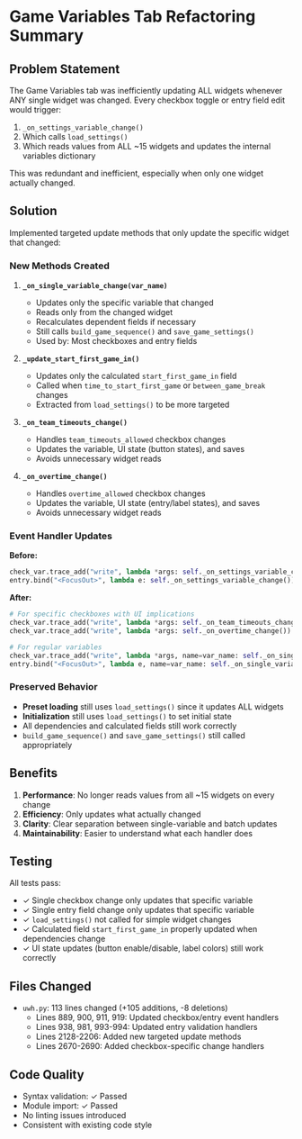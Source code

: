 # Game Variables Tab Refactoring Summary

## Problem Statement
The Game Variables tab was inefficiently updating ALL widgets whenever ANY single widget was changed. Every checkbox toggle or entry field edit would trigger:
1. `_on_settings_variable_change()` 
2. Which calls `load_settings()` 
3. Which reads values from ALL ~15 widgets and updates the internal variables dictionary

This was redundant and inefficient, especially when only one widget actually changed.

## Solution
Implemented targeted update methods that only update the specific widget that changed:

### New Methods Created

1. **`_on_single_variable_change(var_name)`**
   - Updates only the specific variable that changed
   - Reads only from the changed widget
   - Recalculates dependent fields if necessary
   - Still calls `build_game_sequence()` and `save_game_settings()`
   - Used by: Most checkboxes and entry fields

2. **`_update_start_first_game_in()`**
   - Updates only the calculated `start_first_game_in` field
   - Called when `time_to_start_first_game` or `between_game_break` changes
   - Extracted from `load_settings()` to be more targeted

3. **`_on_team_timeouts_change()`**
   - Handles `team_timeouts_allowed` checkbox changes
   - Updates the variable, UI state (button states), and saves
   - Avoids unnecessary widget reads

4. **`_on_overtime_change()`**
   - Handles `overtime_allowed` checkbox changes
   - Updates the variable, UI state (entry/label states), and saves
   - Avoids unnecessary widget reads

### Event Handler Updates

**Before:**
```python
check_var.trace_add("write", lambda *args: self._on_settings_variable_change())
entry.bind("<FocusOut>", lambda e: self._on_settings_variable_change())
```

**After:**
```python
# For specific checkboxes with UI implications
check_var.trace_add("write", lambda *args: self._on_team_timeouts_change())
check_var.trace_add("write", lambda *args: self._on_overtime_change())

# For regular variables
check_var.trace_add("write", lambda *args, name=var_name: self._on_single_variable_change(name))
entry.bind("<FocusOut>", lambda e, name=var_name: self._on_single_variable_change(name))
```

### Preserved Behavior

- **Preset loading** still uses `load_settings()` since it updates ALL widgets
- **Initialization** still uses `load_settings()` to set initial state
- All dependencies and calculated fields still work correctly
- `build_game_sequence()` and `save_game_settings()` still called appropriately

## Benefits

1. **Performance**: No longer reads values from all ~15 widgets on every change
2. **Efficiency**: Only updates what actually changed
3. **Clarity**: Clear separation between single-variable and batch updates
4. **Maintainability**: Easier to understand what each handler does

## Testing

All tests pass:
- ✓ Single checkbox change only updates that specific variable
- ✓ Single entry field change only updates that specific variable
- ✓ `load_settings()` not called for simple widget changes
- ✓ Calculated field `start_first_game_in` properly updated when dependencies change
- ✓ UI state updates (button enable/disable, label colors) still work correctly

## Files Changed

- `uwh.py`: 113 lines changed (+105 additions, -8 deletions)
  - Lines 889, 900, 911, 919: Updated checkbox/entry event handlers
  - Lines 938, 981, 993-994: Updated entry validation handlers
  - Lines 2128-2206: Added new targeted update methods
  - Lines 2670-2690: Added checkbox-specific change handlers

## Code Quality

- Syntax validation: ✓ Passed
- Module import: ✓ Passed
- No linting issues introduced
- Consistent with existing code style

